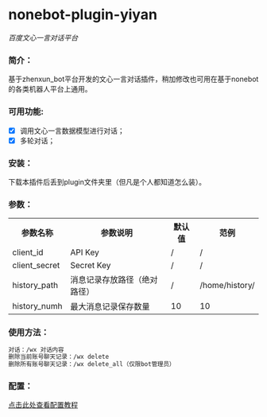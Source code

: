 # nonebot-plugin-yiyan

_百度文心一言对话平台_

</div>

### 简介：
基于zhenxun_bot平台开发的文心一言对话插件，稍加修改也可用在基于nonebot的各类机器人平台上通用。

### 可用功能:
+ [x] 调用文心一言数据模型进行对话；
+ [x] 多轮对话；

### 安装：
下载本插件后丢到plugin文件夹里（但凡是个人都知道怎么装）。

### 参数：
<table>
  <tr>
    <th>参数名称</th>
    <th>参数说明</th>
    <th>默认值</th>
    <th>范例</th>
  </tr>
  <tr>
    <td>client_id</td>
    <td>API Key</td>
    <td>/</td>
    <td>/</td>
  </tr>
  <tr>
    <td>client_secret</td>
    <td>Secret Key</td>
    <td>/</td>
    <td>/</td>
  </tr>
  <tr>
    <td>history_path</td>
    <td>消息记录存放路径（绝对路径）</td>
    <td>/</td>
    <td>/home/history/</td>
  </tr>
  <tr>
    <td>history_numh</td>
    <td>最大消息记录保存数量</td>
    <td>10</td>
    <td>10</td>
  </tr>
</table>

### 使用方法：
```bash
对话：/wx 对话内容
删除当前账号聊天记录：/wx delete
删除所有账号聊天记录：/wx delete_all（仅限bot管理员）
```

### 配置：
[点击此处查看配置教程](https://github.com/barryblueice/nonebot_yiyan/wiki/%E5%A6%82%E4%BD%95%E9%85%8D%E7%BD%AE%E6%9C%BA%E5%99%A8%E4%BA%BA)
